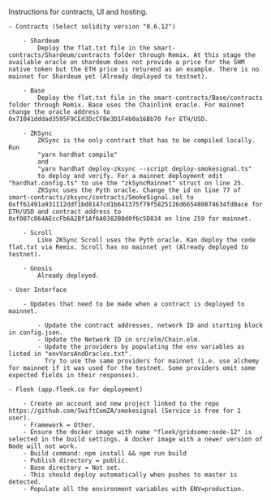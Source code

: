 Instructions for contracts, UI and hosting.

    - Contracts (Select solidity version "0.6.12")

        - Shardeum
            Deploy the flat.txt file in the smart-contracts/Shardeum/contracts folder through Remix. At this stage the available oracle on shardeum does not provide a price for the SHM native token but the ETH price is returend as an example. There is no mainnet for Shardeum yet (Already deployed to testnet).

        - Base
            Deploy the flat.txt file in the smart-contracts/Base/contracts folder through Remix. Base uses the Chainlink oracle. For mainnet change the oracle address to 0x71041dddad3595F9CEd3DcCFBe3D1F4b0a16Bb70 for ETH/USD.

        - ZKSync
            ZKSync is the only contract that has to be compiled locally. Run 
            "yarn hardhat compile" 
            and 
            "yarn hardhat deploy-zksync --script deploy-smokesignal.ts" 
            to deploy and verify. For a mainnet deployment edit "hardhat.config.ts" to use the "zkSyncMainnet" struct on line 25.
            ZKSync uses the Pyth oracle. Change the id on line 77 of smart-contracts/zksync/contracts/SmokeSignal.sol to 0xff61491a931112ddf1bd8147cd1b641375f79f5825126d665480874634fd0ace for ETH/USD and contract address to 0xf087c864AEccFb6A2Bf1Af6A0382B0d0f6c5D834 on line 259 for mainnet.

        - Scroll
            Like ZKSync Scroll uses the Pyth oracle. Kan deploy the code flat.txt via Remix. Scroll has no mainnet yet (Already deployed to testnet). 

        - Gnosis
            Already deployed.
    
    - User Interface

        - Updates that need to be made when a contract is deployed to mainnet.

            - Update the contract addresses, network ID and starting block in config.json.
            - Update the Network ID in src/elm/Chain.elm.
            - Update the providers by populating the env variables as listed in "envVarsAndOracles.txt".
              Try to use the same providers for mainnet (i.e. use alchemy for mainnet if it was used for the testnet. Some providers omit some expected fields in their responses).

    - Fleek (app.fleek.co for deployment)
        
        - Create an account and new project linked to the repo https://github.com/SwiftComZA/smokesignal (Service is free for 1 user).
        - Framework = Other.
        - Ensure the docker image with name "fleek/gridsome:node-12" is selected in the build settings. A docker image with a newer version of Node will not work.
        - Build command: npm install && npm run build
        - Publish directory = public.
        - Base directory = Not set.
        - This should deploy automatically when pushes to master is detected.
        - Populate all the environment variables with ENV=production.
        
